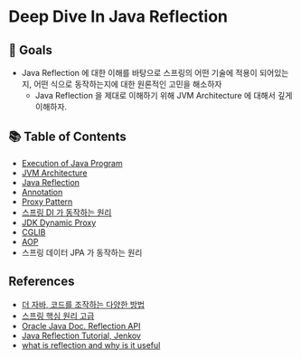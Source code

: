 # Deep Dive In Java Reflection

## 🎯 Goals

- Java Reflection 에 대한 이해를 바탕으로 스프링의 어떤 기술에 적용이 되어있는지, 어떤 식으로 동작하는지에 대한 원론적인 고민을 해소하자
  - Java Reflection 을 제대로 이해하기 위해 JVM Architecture 에 대해서 깊게 이해하자.

## 📚 Table of Contents

- [Execution of Java Program](https://github.com/BAEKJungHo/deepdiveinreflection/blob/main/contents/Execution%20of%20Java%20Program.md)
- [JVM Architecture](https://github.com/BAEKJungHo/deepdiveinreflection/blob/main/contents/JVM%20Architecture.md)
- [Java Reflection](https://github.com/BAEKJungHo/deepdiveinreflection/blob/main/contents/Java%20Reflection.md)
- [Annotation](https://github.com/BAEKJungHo/deepdiveinreflection/blob/main/contents/Annotation.md)
- [Proxy Pattern](https://github.com/BAEKJungHo/deepdiveinreflection/blob/main/contents/Proxy%20Pattern.md)
- [스프링 DI 가 동작하는 원리](https://github.com/BAEKJungHo/deepdiveinreflection/blob/main/contents/%EC%8A%A4%ED%94%84%EB%A7%81%20DI%20%EA%B0%80%20%EB%8F%99%EC%9E%91%ED%95%98%EB%8A%94%20%EC%9B%90%EB%A6%AC.md)
- [JDK Dynamic Proxy](https://github.com/BAEKJungHo/deepdiveinreflection/blob/main/contents/JDK%20Dynamic%20Proxy.md)
- [CGLIB](https://github.com/BAEKJungHo/deepdiveinreflection/blob/main/contents/CGLIB.md)
- [AOP](https://github.com/BAEKJungHo/deepdiveinreflection/blob/main/contents/AOP.md)
- 스프링 데이터 JPA 가 동작하는 원리

## References

- [더 자바, 코드를 조작하는 다양한 방법](https://www.inflearn.com/course/the-java-code-manipulation/dashboard)
- [스프링 핵심 원리 고급](https://www.inflearn.com/course/%EC%8A%A4%ED%94%84%EB%A7%81-%ED%95%B5%EC%8B%AC-%EC%9B%90%EB%A6%AC-%EA%B3%A0%EA%B8%89%ED%8E%B8/dashboard)
- [Oracle Java Doc. Reflection API](https://docs.oracle.com/javase/tutorial/reflect/index.html)
- [Java Reflection Tutorial, Jenkov](http://tutorials.jenkov.com/java-reflection/index.html)
- [what is reflection and why is it useful](https://stackoverflow.com/questions/37628/what-is-reflection-and-why-is-it-useful?rq=1)
